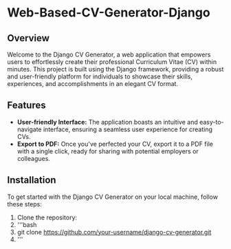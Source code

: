 # Web-Based-CV-Generator-Django

## Overview
Welcome to the Django CV Generator, a web application that empowers users to effortlessly create their professional Curriculum Vitae (CV) within minutes. This project is built using the Django framework, providing a robust and user-friendly platform for individuals to showcase their skills, experiences, and accomplishments in an elegant CV format.

## Features
<ul>
  <li><b>User-friendly Interface:</b> The application boasts an intuitive and easy-to-navigate interface, ensuring a seamless user experience for creating CVs.</li>
  <li><b>Export to PDF:</b> Once you've perfected your CV, export it to a PDF file with a single click, ready for sharing with potential employers or colleagues.</li>
</ul>

## Installation
To get started with the Django CV Generator on your local machine, follow these steps:

1. Clone the repository:
2. '''bash
3. git clone https://github.com/your-username/django-cv-generator.git
4. '''
